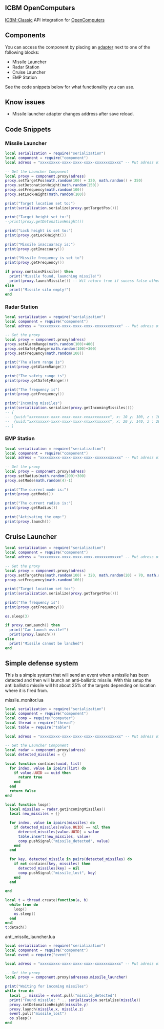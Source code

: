 ## ICBM OpenComputers
[ICBM-Classic](https://www.curseforge.com/minecraft/mc-mods/icbm-classic) API integration for [OpenComputers](https://www.curseforge.com/minecraft/mc-mods/opencomputers)

## Components
You can access the component by placing an [adapter](https://ocdoc.cil.li/block:adapter)  next to one of the following blocks:
- Missile Launcher
- Radar Station
- Cruise Launcher
- EMP Station

See the code snippets below for what functionality you can use.
 
## Know issues
- Missile launcher adapter changes address after save reload.

## Code Snippets
### Missile Launcher
```lua
local serialization = require("serialization")
local component = require("component")
local adress = "xxxxxxxxx-xxxx-xxxx-xxxx-xxxxxxxxxxxx" -- Put adress of the launcher here
 
-- Get the Launcher Component
local proxy = component.proxy(adress)
proxy.setTargetPos(math.random(100) + 320, math.random() + 350)
proxy.setDetonationHeight(math.random(150))
proxy.setFrequency(math.random(100))
proxy.setLockHeight(math.random(100))
 
print("Target location set to:")
print(serialization.serialize(proxy.getTargetPos()))
 
print("Target height set to:")
--print(proxy.getDetonationHeight())
 
print("Lock height is set to:")
print(proxy.getLockHeight())
 
print("Missile inaccuaracy is:")
print(proxy.getInaccuary())
 
print("Missile frequency is set to")
print(proxy.getFrequency())
 
if proxy.containsMissile() then
  print("Missile found, launching missile!")
  print(proxy.launchMissile()) -- Wil return true if sucess false otherwise
else
  print("Missile silo empty!")
end
```

### Radar Station
```lua
local serialization = require("serialization")
local component = require("component")
local adress = "xxxxxxxxx-xxxx-xxxx-xxxx-xxxxxxxxxxxx" -- Put adress of the radar station here

-- Get the proxy
local proxy = component.proxy(adress)
proxy.setAlarmRange(math.random(100)+400)
proxy.setSafetyRange(math.random(100)+300)
proxy.setFrequency(math.random(100))
 
print("The alarm range is")
print(proxy.getAlarmRange())
 
print("The safety range is")
print(proxy.getSafetyRange())
 
print("The frequency is")
print(proxy.getFrequency())
 
print("Incoming missiles")
print(serialization.serialize(proxy.getIncomingMissiles())) 
-- {
--  {uuid:"xxxxxxxxx-xxxx-xxxx-xxxx-xxxxxxxxxxxx", x: 10 y: 100, z : 10},
--  {uuid:"xxxxxxxxx-xxxx-xxxx-xxxx-xxxxxxxxxxxx", x: 20 y: 140, z : 20}
-- }
```

### EMP Station
```lua
local serialization = require("serialization")
local component = require("component")
local adress = "xxxxxxxxx-xxxx-xxxx-xxxx-xxxxxxxxxxxx" -- Put adress of the EMP Tower here
 
-- Get the proxy
local proxy = component.proxy(adress)
proxy.setRadius(math.random(200)+300)
proxy.setMode(math.random(4)-1)
 
print("The current mode is:")
print(proxy.getMode())
 
print("The current radius is:")
print(proxy.getRadius())
 
print("Activating the emp:")
print(proxy.launch())
```

## Cruise Launcher
```lua
local serialization = require("serialization")
local component = require("component")
local adress = "xxxxxxxxx-xxxx-xxxx-xxxx-xxxxxxxxxxxx" -- Put adress of the cruise launcher here
       
-- Get the proxy
local proxy = component.proxy(adress)
proxy.setTargetPos(math.random(100) + 320, math.random(20) + 70, math.random(100) + 400)
proxy.setFrequency(math.random(100))
 
print("Target location set to:")
print(serialization.serialize(proxy.getTargetPos()))
 
print("The frequency is")
print(proxy.getFrequency())
 
os.sleep(3)
 
if proxy.canLaunch() then
  print("Can launch mssile!")
  print(proxy.launch())
else
  print("Missile cannot be lanched")
end
```

## Simple defense system
This is a simple system that will send an event when a missile has been detected and then will launch an anti-ballistic missile.
With this setup the anti ballistic missile will hit about 25% of the targets depending on location where it is fired from.


missile_monitor.lua
```lua
local serialization = require("serialization")
local component = require("component")
local comp = require("computer")
local thread = require("thread")
local table = require("table")
 
local adress = "xxxxxxxxx-xxxx-xxxx-xxxx-xxxxxxxxxxxx" -- Put adress of the radar station here
 
-- Get the Launcher Component
local radar = component.proxy(adress)
local detected_missiles = {}
 
local function contains(uuid, list)
  for index, value in ipairs(list) do
    if value.UUID == uuid then
      return true
    end
  end
  return false
end
 
local function loop()
  local missiles = radar.getIncomingMissiles()
  local new_missiles = {}
   
  for index, value in ipairs(missiles) do
    if detected_missiles[value.UUID] == nil then
      detected_missiles[value.UUID] = value
      table.insert(new_missiles, value)
      comp.pushSignal("missile_detected", value)
    end
  end
   
  for key, detected_missile in pairs(detected_missiles) do
    if not contains(key, missiles) then
      detected_missiles[key] = nil
      comp.pushSignal("missile_lost", key)
    end
  end
   
end
 
local t = thread.create(function(a, b)
  while true do
    loop()
    os.sleep()
  end
end)
t:detach()
```

anti_missile_launcher.lua
```lua
local serialization = require("serialization")
local component = require("component")
local event = require("event")

local adress = "xxxxxxxxx-xxxx-xxxx-xxxx-xxxxxxxxxxxx" -- Put adress of the missile launcher here
 
-- Get the proxy
local proxy = component.proxy(adresses.missile_launcher)
 
print("Waiting for incoming missiles")
while true do
  local _, missile = event.pull("missile_detected")
  print("Found missile: " .. serialization.serialize(missile))
  proxy.setDetonationHeight(missile.y)
  proxy.launch(missile.x, missile.z)
  event.pull("missile_lost")
  os.sleep()
end
```

